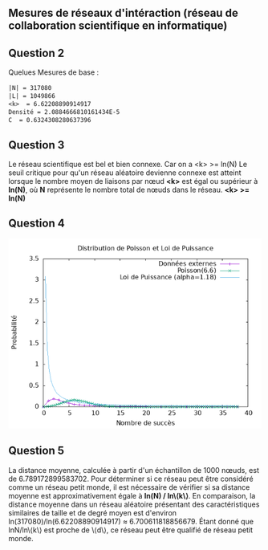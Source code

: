 ## Mesures de réseaux d'intéraction (réseau de collaboration scientifique en informatique)

## Question 2

Quelues Mesures de base :
```
|N| = 317080
|L| = 1049866
<k>  = 6.62208890914917
Densité = 2.0884666810161434E-5
C  = 0.6324308280637396
```
## Question 3

Le réseau scientifique est bel et bien connexe. 
Car on a \<k\> >= ln(N) 
Le seuil critique pour qu'un réseau aléatoire devienne connexe est atteint lorsque le nombre moyen de liaisons par nœud **\<k\>** est égal ou supérieur à **ln(N)**, où **N** représente le nombre total de nœuds dans le réseau.
**\<k\> >= ln(N)**

## Question 4
![Distribution des degrés](GraphsImages/Mesures/Graph1_Mesures.png)

## Question 5 

La distance moyenne, calculée à partir d'un échantillon de 1000 nœuds, est de 6.789172899583702. Pour déterminer si ce réseau peut être considéré comme un réseau petit monde, il est nécessaire de vérifier si sa distance moyenne est approximativement égale à **ln⁡(N) / ln\⁡⟨k\⟩**. En comparaison, la distance moyenne dans un réseau aléatoire présentant des caractéristiques similaires de taille et de degré moyen est d'environ ln(317080)/ln(6.62208890914917) ≈ 6.700611818856679. Étant donné que ln⁡N/ln\⁡⟨k\⟩ est proche de \⟨d\⟩, ce réseau peut être qualifié de réseau petit monde.


